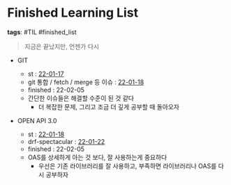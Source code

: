 # Finished Learning List

**tags**: #TIL #finished_list

>지금은 끝났지만, 언젠가 다시

- GIT
    - st : [22-01-17](2022/01/22-01-17%20TIL.md)
    - git 통합 / fetch / merge 등 이슈 : [22-01-18](2022/01/22-01-18%20TIL.md)
    - finished : 22-02-05
    - 간단한 이슈들은 해결할 수준이 된 것 같다
	    - 더 복잡한 문제, 그리고 조금 더 깊게 공부할 때 돌아오자

- OPEN API 3.0
    - st : [22-01-18](2022/01/22-01-18%20TIL.md)
    - drf-spectacular : [22-01-22](2022/01/22-01-22%20TIL.md)
    - finished : 22-02-05
    - OAS를 상세하게 아는 것 보다, 잘 사용하는게 중요하다
	    - 우선은 기존 라이브러리를 잘 사용하고, 부족하면 라이브러리나 OAS를 다시 공부하자